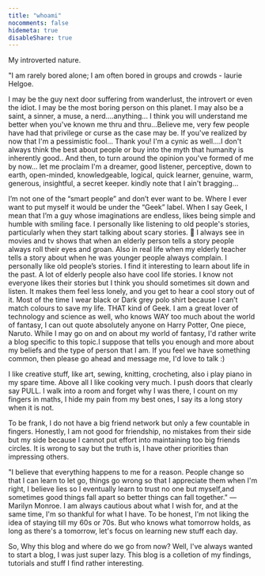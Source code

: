 ```yaml
---
title: "whoami"
nocomments: false
hidemeta: true
disableShare: true
---
```


My introverted nature.

"I am rarely bored alone; I am often bored in groups and crowds - laurie Helgoe.

I may be the guy next door suffering from wanderlust, the introvert or even the idiot. I may be the most boring person on this planet. I may also be a saint, a sinner, a muse, a nerd....anything...
I think you will understand me better when you've known me thru and thru...Believe me, very few people have had that privilege or curse as the case may be. If you've realized by now that I'm a pessimistic fool... 
Thank you! I'm a cynic as well....I don't always think the best about people or buy into the myth that humanity is inherently good.. And then, to turn around the opinion you've formed of me by now... 
let me proclaim I'm a dreamer, good listener, perceptive, down to earth, open-minded, knowledgeable, logical, quick learner, genuine, warm, generous, insightful, a secret keeper. kindly note that I ain't bragging...

I’m not one of the “smart people” and don’t ever want to be. Where I ever want to put myself it would be under the “Geek” label. When I say Geek, I mean that I’m a guy whose imaginations are endless, likes being
simple and humble with smiling face. I personally like listening to old people's stories, particularly when they start talking about scary stories. 👻 I always see in movies and tv shows that when an elderly person 
tells a story people always roll their eyes and groan. Also in real life when my elderly teacher tells a story about when he was younger people always complain. I personally like old people’s stories. I find it interesting
to learn about life in the past. A lot of elderly people also have cool life stories. I know not everyone likes their stories but I think you should sometimes sit down and listen. It makes them feel less lonely, and you get to hear a cool story out of it. Most of the time I wear black or Dark grey polo shirt because I can’t match colours to save my life. THAT kind of Geek. I am a great lover of technology and science as well, who knows WAY too much about the world of fantasy, I can out quote absolutely anyone on Harry Potter, One piece, Naruto. While I may go on and on about my world of fantasy, I'd rather write a blog specific to this topic.I suppose that tells you enough and more about my beliefs and the type of person that I am. If you feel we have something common, then please go ahead and message me, I'd love to talk :)

I like creative stuff, like art, sewing, knitting, crocheting, also i play piano in my spare time. Above all I like cooking very much. I push doors that clearly say PULL. I walk into a room and forget why I was there, I count on my fingers in maths, I hide my pain from my best ones, I say its a long story when it is not. 

To be frank, I do not have a big friend network but only a few countable in fingers. Honestly, I am not good for friendship, no mistakes from their side but my side because I cannot put effort into maintaining too big friends circles. It is wrong to say but the truth is, I have other priorities than impressing others.
          
"I believe that everything happens to me for a reason. People change so that I can learn to let go, things go wrong so that I appreciate them when I'm right, I believe lies so I eventually learn to trust no one but myself,and sometimes good things fall apart so better things can fall together." ― Marilyn Monroe. I am always cautious about what I wish for, and at the same time, I'm so thankful for what I have. To be honest, I'm not liking the idea of staying till my 60s or 70s. But who knows what tomorrow holds, as long as there's a tomorrow, let's focus on learning new stuff each day. 
            
So, Why this blog and where do we go from now? Well, I've always wanted to start a blog, I was just super lazy. This blog is a colletion of my findings, tutorials and stuff I find rather interesting.